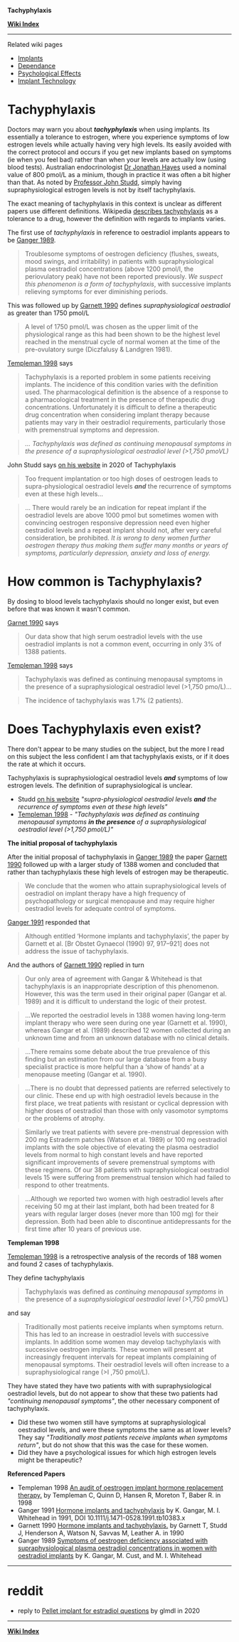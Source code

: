 **Tachyphylaxis**

**[Wiki Index](https://github.com/zp100/Transgender_Surgeries/blob/main/wiki/r/TransWiki/wiki/index/content.md)**

---

Related wiki pages

* [Implants](https://github.com/zp100/Transgender_Surgeries/blob/main/wiki/r/TransWiki/wiki/hrt/implants/content.md)
* [Dependance](https://github.com/zp100/Transgender_Surgeries/blob/main/wiki/r/TransWiki/wiki/hrt/dependance/content.md)
* [Psychological Effects](https://github.com/zp100/Transgender_Surgeries/blob/main/wiki/r/TransWiki/wiki/hrt/psychological-effects/content.md)
* [Implant Technology](https://github.com/zp100/Transgender_Surgeries/blob/main/wiki/r/TransWiki/wiki/hrt/implant-technology/content.md)

# Tachyphylaxis

Doctors may warn you about ***tachyphylaxis*** when using implants. Its essentially a tolerance to estrogen, where you experience symptoms of low estrogen levels while actually having very high levels. Its easily avoided with the correct protocol and occurs if you get new implants based on symptoms (ie when you feel bad) rather than when your levels are actually low (using blood tests). Australian endocrinologist [Dr Jonathan Hayes](https://github.com/zp100/Transgender_Surgeries/blob/main/wiki/r/TransWiki/wiki/hrt/jon-hayes/content.md) used a nominal value of 800 pmol/L as a minium, though in practice it was often a bit higher than that. As noted by [Professor John Studd](https://www.studd.co.uk/implants/implants.md.php), simply having supraphysiological estrogen levels is not by itself tachyphylaxis.

The exact meaning of tachyphylaxis in this context is unclear as different papers use different definitions. Wikipedia [describes tachyphylaxis](https://en.wikipedia.org/wiki/Tachyphylaxis) as a tolerance to a drug, however the definition with regards to implants varies.

The first use of *tachyphylaxis* in reference to oestradiol implants appears to be [Ganger 1989](https://www.ncbi.nlm.nih.gov/pmc/articles/PMC1838230/).

> Troublesome symptoms of oestrogen deficiency (flushes, sweats, mood swings, and irritability) in patients with supraphysiological plasma oestradiol concentrations (above 1200 pmol/l, the periovulatory peak) have not been reported previously. *We suspect this phenomenon is a form of tachyphylaxis*, with successive implants relieving symptoms for ever diminishing periods.

This was followed up by [Garnett 1990](https://www.ncbi.nlm.nih.gov/pubmed/2223683) defines *supraphysiological oestradiol* as greater than 1750 pmol/L

> A level of 1750 pmol/L was chosen as the upper limit of the physiological range as this had been shown to be the highest level reached in the menstrual cycle of normal women at the time of the pre-ovulatory surge (Diczfalusy & Landgren 1981).

[Templeman 1998](https://www.ncbi.nlm.nih.gov/pubmed/9890234) says

> Tachyphylaxis is a reported problem in some patients receiving implants. The incidence of this condition varies with the definition used. The pharmacological definition is the absence of a response to a pharmacological treatment in the presence of therapeutic drug concentrations. Unfortunately it is difficult to define a therapeutic drug concentration when considering implant therapy because patients may vary in their oestradiol requirements, particularly those with premenstrual
symptoms and depression.

> *... Tachyphylaxis was defined as continuing menopausal symptoms in the presence of a supraphysiological oestradiol level (>1,750 pmoVL)*

John Studd says [on his website](https://www.studd.co.uk/implants.php) in 2020 of Tachyphylaxis

> Too frequent implantation or too high doses of oestrogen leads to supra-physiological oestradiol levels ***and*** the recurrence of symptoms even at these high levels...

> ... There would rarely be an indication for repeat implant if the oestradiol levels are above 1000 pmol but sometimes women with convincing oestrogen responsive depression need even higher oestradiol levels and a repeat implant should not, after very careful consideration, be prohibited. *It is wrong to deny women further oestrogen therapy thus making them suffer many months or years of symptoms, particularly depression, anxiety and loss of energy.*

# How common is Tachyphylaxis?

By dosing to blood levels tachyphylaxis should no longer exist, but even before that was known it wasn't common.

[Garnet 1990](https://www.ncbi.nlm.nih.gov/pubmed/2223683) says

> Our data show that high serum oestradiol levels with the use oestradiol implants is not a common event, occurring in only 3% of 1388 patients.

[Templeman 1998](https://www.ncbi.nlm.nih.gov/pubmed/9890234) says

> Tachyphylaxis was defined as continuing menopausal symptoms in the presence of a supraphysiological oestradiol level (>1,750 pmo/L)...

> The incidence of tachyphylaxis was 1.7% (2 patients).

# Does Tachyphylaxis even exist?

There don't appear to be many studies on the subject, but the more I read on this subject the less confident I am that tachyphylaxis exists, or if it does the rate at which it occurs.

Tachyphylaxis is supraphysiological oestradiol levels ***and*** symptoms of low estrogen levels. The definition of supraphysiological is unclear.

* Studd [on his website](https://www.studd.co.uk/implants.php) *"supra-physiological oestradiol levels* ***and*** *the recurrence of symptoms even at these high levels"*
* [Templeman 1998](https://www.ncbi.nlm.nih.gov/pubmed/9890234) - *"Tachyphylaxis was defined as continuing menopausal symptoms* ***in the presence*** *of a supraphysiological oestradiol level (>1,750 pmol/L)"*


**The initial proposal of tachyphylaxis**

After the initial proposal of tachyphylaxis in [Ganger 1989](https://www.ncbi.nlm.nih.gov/pmc/articles/PMC1838230/) the paper [Garnett 1990](https://www.ncbi.nlm.nih.gov/pubmed/2223683) followed up with a larger study of 1388 women and concluded that rather than tachyphylaxis these high levels of estrogen may be therapeutic.

> We conclude that the women who attain supraphysiological levels of oestradiol on implant therapy have a high frequency of psychopathology or surgical menopause and may require higher oestradiol levels for adequate control of symptoms.

[Ganger 1991](https://obgyn.onlinelibrary.wiley.com/doi/full/10.1111/j.1471-0528.1991.tb10383.x) responded that

> Although entitled ‘Hormone implants and tachyphylaxis’, the paper by Garnett et al. [Br Obstet Gynaecol (1990) 97, 917–921] does not address the issue of tachyphylaxis.

And the authors of [Garnett 1990](https://www.ncbi.nlm.nih.gov/pubmed/2223683) replied in turn

> Our only area of agreement with Gangar & Whitehead is that tachyphylaxis is an inappropriate description of this phenomenon. However, this  was the term used in their original paper (Gangar et al. 1989) and it is difficult to understand the logic of their protest.

> ...We reported the oestradiol levels  in 1388 women  having  long-term implant  therapy who were seen during one year (Garnett et al. 1990), whereas Gangar et al. (1989) described 12 women collected during an unknown time and from an unknown database with no clinical details.

> ...There remains  some debate about the true prevalence of this finding but an estimation from our large database from a busy specialist practice is more helpful than a ‘show of hands’ at a menopause meeting (Gangar et  al. 1990).

> ...There is no doubt that depressed patients are referred selectively to our clinic. These end up with high oestradiol levels because in the first place, we treat patients with resistant or cyclical depression with higher doses of oestradiol  than  those with  only  vasomotor symptoms or the problems of atrophy.

> Similarly we treat patients with severe pre-menstrual  depression with 200 mg Estraderm patches (Watson et al. 1989) or 100 mg oestradiol implants with the sole objective of elevating the plasma oestradiol levels from  normal to high constant levels and have reported significant improvements of severe  premenstrual symptoms with these regimens. Of our 38 patients with supraphysiological oestradiol levels 15 were suffering from premenstrual  tension which had failed to respond to other treatments.

> ...Although we reported two  women with  high oestradiol levels after receiving 50 mg at their  last implant,  both  had been treated for 8 years with regular larger doses (never more than 100 mg) for their depression. Both had been able to discontinue antidepressants for the first time after 10 years of previous use.

**Templeman 1998**

[Templeman 1998](https://www.ncbi.nlm.nih.gov/pubmed/9890234) is a retrospective analysis of the records of 188 women and found 2 cases of tachyphylaxis.

They define tachyphylaxis

> Tachyphylaxis was defined as *continuing menopausal symptoms* in the presence of a *supraphysiological oestradiol level* (>1,750 pmoVL)

and say

> Traditionally most patients receive implants when symptoms return. This has led to an increase in oestradiol levels with successive implants. In
addition some women may develop tachyphylaxis with successive oestrogen implants. These women will present at increasingly frequent intervals for
repeat implants complaining of menopausal symptoms. Their oestradiol levels will often increase to a supraphysiological range (>I ,750 pmol/L).

They have stated they have two patients with with supraphysiological oestradiol levels, but do not appear to show that these two patients had *"continuing menopausal symptoms"*, the other necessary component of tachyphylaxis.

* Did these two women still have symptoms at supraphysiological oestradiol levels, and were these symptoms the same as at lower levels? They say *"Traditionally most patients receive implants when symptoms return"*, but do not show that this was the case for these women.
* Did they have a psychological issues for which high estrogen levels might be therapeutic?

**Referenced Papers**

* Templeman 1998 [An audit of oestrogen implant hormone replacement therapy.](https://www.ncbi.nlm.nih.gov/pubmed/9890234) by Templeman C, Quinn D, Hansen R, Moreton T, Baber R. in 1998
* Ganger 1991 [Hormone implants and tachyphylaxis](https://obgyn.onlinelibrary.wiley.com/doi/full/10.1111/j.1471-0528.1991.tb10383.x) by K. Gangar, M. I. Whitehead in 1991, DOI 10.1111/j.1471-0528.1991.tb10383.x
* Garnett 1990 [Hormone implants and tachyphylaxis.](https://www.ncbi.nlm.nih.gov/pubmed/2223683) by Garnett T, Studd J, Henderson A, Watson N, Savvas M, Leather A. in 1990
* Ganger 1989 [Symptoms of oestrogen deficiency associated with supraphysiological plasma oestradiol concentrations in women with oestradiol implants](https://www.ncbi.nlm.nih.gov/pmc/articles/PMC1838230/) by K. Gangar, M. Cust, and M. I. Whitehead

---

# reddit

* reply to [Pellet implant for estradiol questions](https://www.reddit.com/r/DrWillPowers/comments/htv5bo/pellet_implant_for_estradiol_questions/fzld2b2/) by glmdl in 2020

---

**[Wiki Index](https://github.com/zp100/Transgender_Surgeries/blob/main/wiki/r/TransWiki/wiki/index/content.md)**
